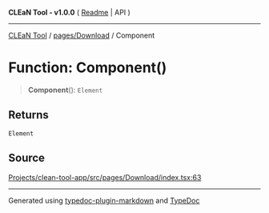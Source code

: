 **CLEaN Tool - v1.0.0** ( [Readme](../../../README.md) \| API )

***

[CLEaN Tool](../../../modules.md) / [pages/Download](../README.md) / Component

# Function: Component()

> **Component**(): `Element`

## Returns

`Element`

## Source

[Projects/clean-tool-app/src/pages/Download/index.tsx:63](https://github.com/yuckyh/clean-tool-app/)

***

Generated using [typedoc-plugin-markdown](https://www.npmjs.com/package/typedoc-plugin-markdown) and [TypeDoc](https://typedoc.org/)
